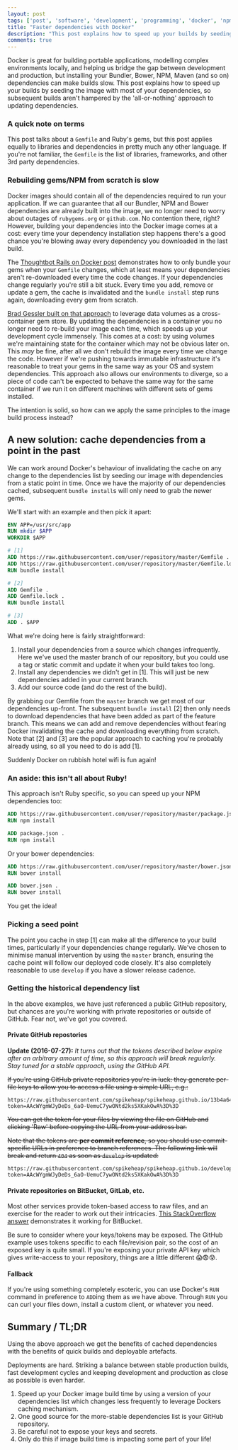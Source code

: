 ```yaml
---
layout: post
tags: ['post', 'software', 'development', 'programming', 'docker', 'npm', 'bundler', 'rails']
title: "Faster dependencies with Docker"
description: "This post explains how to speed up your builds by seeding your Docker image with most of your dependencies, without resorting to data volumes."
comments: true
---
```

Docker is great for building portable applications, modelling complex environments locally, and helping us bridge the gap between development and production, but installing your Bundler, Bower, NPM, Maven (and so on) dependencies can make builds slow. This post explains how to speed up your builds by seeding the image with most of your dependencies, so subsequent builds aren't hampered by the 'all-or-nothing' approach to updating dependencies.

<!-- more -->

### A quick note on terms

This post talks about a `Gemfile` and Ruby's gems, but this post applies equally to libraries and dependencies in pretty much any other language. If you're not familiar, the `Gemfile` is the list of libraries, frameworks, and other 3rd party dependencies.

### Rebuilding gems/NPM from scratch is slow

Docker images should contain all of the dependencies required to run your application. If we can guarantee that all our Bundler, NPM and Bower dependencies are already built into the image, we no longer need to worry about outages of `rubygems.org` or `github.com`. No contention there, right? However, building your dependencies into the Docker image comes at a cost: every time your dependency installation step happens there's a good chance you're blowing away every dependency you downloaded in the last build. 

The [Thoughtbot Rails on Docker post](https://robots.thoughtbot.com/rails-on-docker) demonstrates how to only bundle your gems when your `Gemfile` changes, which at least means your dependencies aren't re-downloaded every time the code changes. If your dependencies change regularly you're still a bit stuck. Every time you add, remove or update a gem, the cache is invalidated and the `bundle install` step runs again, downloading every gem from scratch.

[Brad Gessler built on that approach](http://bradgessler.com/articles/docker-bundler/) to leverage data volumes as a cross-container gem store. By updating the dependencies in a container you no longer need to re-build your image each time, which speeds up your development cycle immensely. This comes at a cost: by using volumes we're maintaining state for the container which may not be obvious later on. This _may_ be fine, after all we don't rebuild the image every time we change the code. However if we're pushing towards immutable infrastructure it's reasonable to treat your gems in the same way as your OS and system dependencies. This approach also allows our environments to diverge, so a piece of code can't be expected to behave the same way for the same container if we run it on different machines with different sets of gems installed. 

The intention is solid, so how can we apply the same principles to the image build process instead?

## A new solution: cache dependencies from a point in the past

We can work around Docker's behaviour of invalidating the cache on any change to the dependencies list by seeding our image with dependencies from a static point in time. Once we have the majority of our dependencies cached, subsequent `bundle install`s will only need to grab the newer gems.

We'll start with an example and then pick it apart:

```dockerfile
ENV APP=/usr/src/app
RUN mkdir $APP
WORKDIR $APP

# [1]
ADD https://raw.githubusercontent.com/user/repository/master/Gemfile .
ADD https://raw.githubusercontent.com/user/repository/master/Gemfile.lock .
RUN bundle install

# [2]
ADD Gemfile .
ADD Gemfile.lock .
RUN bundle install

# [3]
ADD . $APP
```

What we're doing here is fairly straightforward:

1. Install your dependencies from a source which changes infrequently. Here we've used the master branch of our repository, but you could use a tag or static commit and update it when your build takes too long.
2. Install any dependencies we didn't get in [1]. This will just be new dependencies added in your current branch.
3. Add our source code (and do the rest of the build).

By grabbing our Gemfile from the `master` branch we get most of our dependencies up-front. The subsequent `bundle install` [2] then only needs to download dependencies that have been added as part of the feature branch. This means we can add and remove dependencies without fearing Docker invalidating the cache and downloading everything from scratch. Note that [2] and [3] are the popular approach to caching you're probably already using, so all you need to do is add [1].

Suddenly Docker on rubbish hotel wifi is fun again!

### An aside: this isn't all about Ruby!

This approach isn't Ruby specific, so you can speed up your NPM dependencies too:

```dockerfile
ADD https://raw.githubusercontent.com/user/repository/master/package.json .
RUN npm install

ADD package.json .
RUN npm install
```

Or your bower dependencies:

```dockerfile
ADD https://raw.githubusercontent.com/user/repository/master/bower.json .
RUN bower install

ADD bower.json .
RUN bower install
```

You get the idea!

### Picking a seed point

The point you cache in step [1] can make all the difference to your build times, particularly if your dependencies change regularly. We've chosen to minimise manual intervention by using the `master` branch, ensuring the cache point will follow our deployed code closely. It's also completely reasonable to use `develop` if you have a slower release cadence.

### Getting the historical dependency list

In the above examples, we have just referenced a public GitHub repository, but chances are you're working with private repositories or outside of GitHub. Fear not, we've got you covered.

#### Private GitHub repostories

<b>Update (2016-07-27):</b> <em>It turns out that the tokens described below expire after an arbitrary amount of time, so this approach will break regularly. Stay tuned for a stable approach, using the GitHub API.</em>

<del>If you're using GitHub private repositories you're in luck: they generate per-file keys to allow you to access a file using a simple URL, e.g.:</del>

```
https://raw.githubusercontent.com/spikeheap/spikeheap.github.io/13b4a64d90fece1889c6c24e8f736a2241fefc6c/README.md?token=AAcWYgmWJyDeDs_6aO-UemuC7ywONtd2ks5XKakOwA%3D%3D
```

<del>You can get the token for your files by viewing the file on GitHub and clicking 'Raw' before copying the URL from your address bar. </del>

<del>Note that the tokens are __per commit reference__, so you should use commit-specific URLs in preference to branch references. The following link will break and return `404` as soon as `develop` is updated:</del>


```
https://raw.githubusercontent.com/spikeheap/spikeheap.github.io/develop/README.md?token=AAcWYgmWJyDeDs_6aO-UemuC7ywONtd2ks5XKakOwA%3D%3D
```


#### Private repositories on BitBucket, GitLab, etc.

Most other services provide token-based access to raw files, and an exercise for the reader to work out their intricacies. [This StackOverflow answer](http://stackoverflow.com/a/34499948/384693) demonstrates it working for BitBucket.

Be sure to consider where your keys/tokens may be exposed. The GitHub example uses tokens specific to each file/revision pair, so the cost of an exposed key is quite small. If you're exposing your private API key which gives write-access to your repository, things are a little different 😱😨😰.

#### Fallback

If you're using something completely esoteric, you can use Docker's `RUN` command in preference to `ADD`ing them as we have above. Through `RUN` you can curl your files down, install a custom client, or whatever you need.

## Summary / TL;DR

Using the above approach we get the benefits of cached dependencies with the benefits of quick builds and deployable artefacts.

Deployments are hard. Striking a balance between stable production builds, fast development cycles and keeping development and production as close as possible is even harder.

1. Speed up your Docker image build time by using a version of your dependencies list which changes less frequently to leverage Dockers caching mechanism.
2. One good source for the more-stable dependencies list is your GitHub repository.
3. Be careful not to expose your keys and secrets.
4. Only do this if image build time is impacting some part of your life!



